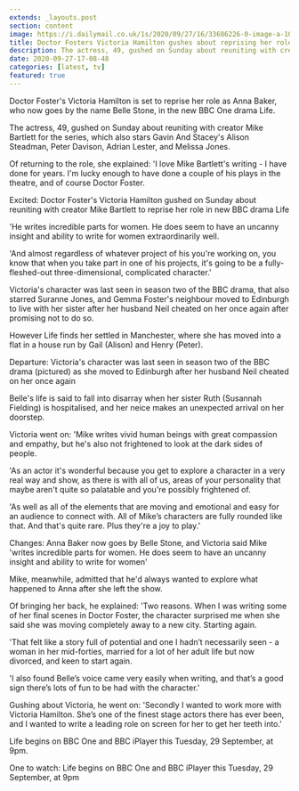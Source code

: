```yaml
---
extends: _layouts.post
section: content
image: https://i.dailymail.co.uk/1s/2020/09/27/16/33686226-0-image-a-10_1601222127203.jpg 
title: Doctor Fosters Victoria Hamilton gushes about reprising her role in BBC drama Life 
description: The actress, 49, gushed on Sunday about reuniting with creator Mike Bartlett for the series, which also stars Gavin And Staceys Alison Steadman, Peter Davison, Adrian Lester, and Melissa Jones. 
date: 2020-09-27-17-08-48 
categories: [latest, tv] 
featured: true 
--- 
```

Doctor Foster's Victoria Hamilton is set to reprise her role as Anna Baker, who now goes by the name Belle Stone, in the new BBC One drama Life.

The actress, 49, gushed on Sunday about reuniting with creator Mike Bartlett for the series, which also stars Gavin And Stacey's Alison Steadman, Peter Davison, Adrian Lester, and Melissa Jones.

Of returning to the role, she explained: 'I love Mike Bartlett's writing - I have done for years. I'm lucky enough to have done a couple of his plays in the theatre, and of course Doctor Foster. 

Excited: Doctor Foster's Victoria Hamilton gushed on Sunday about reuniting with creator Mike Bartlett to reprise her role in new BBC drama Life

'He writes incredible parts for women. He does seem to have an uncanny insight and ability to write for women extraordinarily well. 

'And almost regardless of whatever project of his you're working on, you know that when you take part in one of his projects, it's going to be a fully-fleshed-out three-dimensional, complicated character.'

Victoria's character was last seen in season two of the BBC drama, that also starred Suranne Jones, and Gemma Foster's neighbour moved to Edinburgh to live with her sister after her husband Neil cheated on her once again after promising not to do so.

However Life finds her settled in Manchester, where she has moved into a flat in a house run by Gail (Alison) and Henry (Peter).

Departure: Victoria's character was last seen in season two of the BBC drama (pictured) as she moved to Edinburgh after her husband Neil cheated on her once again

Belle's life is said to fall into disarray when her sister Ruth (Susannah Fielding) is hospitalised, and her neice makes an unexpected arrival on her doorstep. 

Victoria went on: 'Mike writes vivid human beings with great compassion and empathy, but he's also not frightened to look at the dark sides of people. 

'As an actor it's wonderful because you get to explore a character in a very real way and show, as there is with all of us, areas of your personality that maybe aren't quite so palatable and you're possibly frightened of. 

'As well as all of the elements that are moving and emotional and easy for an audience to connect with. All of Mike’s characters are fully rounded like that. And that's quite rare. Plus they're a joy to play.'

Changes: Anna Baker now goes by Belle Stone, and Victoria said Mike 'writes incredible parts for women. He does seem to have an uncanny insight and ability to write for women'

Mike, meanwhile, admitted that he'd always wanted to explore what happened to Anna after she left the show.

Of bringing her back, he explained: 'Two reasons. When I was writing some of her final scenes in Doctor Foster, the character surprised me when she said she was moving completely away to a new city. Starting again. 

'That felt like a story full of potential and one I hadn’t necessarily seen - a woman in her mid-forties, married for a lot of her adult life but now divorced, and keen to start again. 

'I also found Belle’s voice came very easily when writing, and that’s a good sign there’s lots of fun to be had with the character.'

Gushing about Victoria, he went on: 'Secondly I wanted to work more with Victoria Hamilton. She’s one of the finest stage actors there has ever been, and I wanted to write a leading role on screen for her to get her teeth into.'

Life begins on BBC One and BBC iPlayer this Tuesday, 29 September, at 9pm.

One to watch: Life begins on BBC One and BBC iPlayer this Tuesday, 29 September, at 9pm


